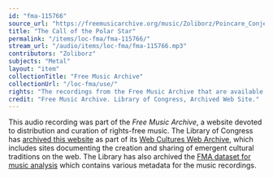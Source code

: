 ```yaml
---
id: "fma-115766"
source_url: "https://freemusicarchive.org/music/Zoliborz/Poincare_Conjecture/Zoliborz_-_Poincare_Conjecture_-_06_The_Call_of_the_Polar_Star"
title: "The Call of the Polar Star"
permalink: "/items/loc-fma/fma-115766/"
stream_url: "/audio/items/loc-fma/fma-115766.mp3"
contributors: "Zoliborz"
subjects: "Metal"
layout: "item"
collectionTitle: "Free Music Archive"
collectionUrl: "/loc-fma/use/"
rights: "The recordings from the Free Music Archive that are available on Citizen DJ have a CC0 1.0 Universal License (Public Domain Dedication) which means you can copy, modify, distribute and perform the work, even for commercial purposes, all without asking permission."
credit: "Free Music Archive. Library of Congress, Archived Web Site."
---
```


This audio recording was part of the _Free Music Archive_, a website devoted to distribution and curation of rights-free music. The Library of Congress has [archived this website](https://www.loc.gov/item/lcwaN0026492/) as part of its [Web Cultures Web Archive](https://www.loc.gov/collections/web-cultures-web-archive/about-this-collection/), which includes sites documenting the creation and sharing of emergent cultural traditions on the web. The Library has also archived the [FMA dataset for music analysis](https://catalog.loc.gov/vwebv/search?searchCode=LCCN&searchArg=2018655052&searchType=1&permalink=y) which contains various metadata for the music recordings.